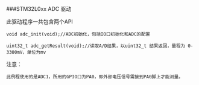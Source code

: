 ###STM32L0xx ADC 驱动

此驱动程序一共包含两个API

	void adc_init(void);//ADC初始化，包括IO口初始化和ADC的配置

	uint32_t adc_getResult(void);//读取A/D结果，以uint32_t 结果返回，量程为 0-3300mV，单位为mv

注意：

	此例程使用的是ADC1，所用的GPIO口为PA0，即外部电压信号需接到PA0脚上才能测量。
